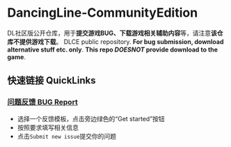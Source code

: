 # DancingLine-CommunityEdition
DL社区版公开仓库，用于**提交游戏BUG、下载游戏相关辅助内容**等，请注意**该仓库不提供游戏下载**。
DLCE public repository. **For bug submission, download alternative stuff etc. only**. **This repo *DOESNOT* provide download to the game**.

## 快速链接 QuickLinks

### [问题反馈 BUG Report](https://github.com/DL-Community/DancingLine-CommunityEdition/issues/new/choose)
- 选择一个反馈模板，点击旁边绿色的“Get started”按钮
- 按照要求填写相关信息
- 点击`Submit new issue`提交你的问题
